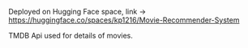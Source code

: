 Deployed on Hugging Face space, link -> 
https://huggingface.co/spaces/kp1216/Movie-Recommender-System

TMDB Api used for details of movies.

